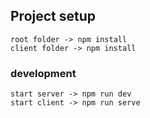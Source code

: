 

## Project setup
```
root folder -> npm install
client folder -> npm install
```

### development
```
start server -> npm run dev
start client -> npm run serve
```
